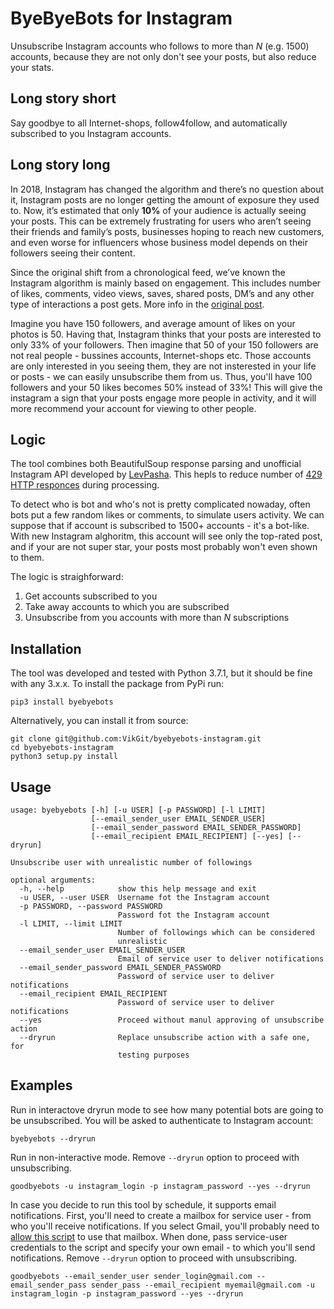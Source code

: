 # ByeByeBots for Instagram
Unsubscribe Instagram accounts who follows to more than _N_ (e.g. 1500) accounts, because they are not only don't see your posts, but also reduce your stats.

## Long story short
Say goodbye to all Internet-shops, follow4follow, and automatically subscribed to you Instagram accounts.

## Long story long
In 2018, Instagram has changed the algorithm and there’s no question about it, Instagram posts are no longer getting the amount of exposure they used to. Now, it’s estimated that only **10%** of your audience is actually seeing your posts.
This can be extremely frustrating for users who aren’t seeing their friends and family’s posts, businesses hoping to reach new customers, and even worse for influencers whose business model depends on their followers seeing their content.

Since the original shift from a chronological feed, we’ve known the Instagram algorithm is mainly based on engagement. This includes number of likes, comments, video views, saves, shared posts, DM’s and any other type of interactions a post gets. More info in the [original post](https://later.com/blog/how-instagram-algorithm-works/).

Imagine you have 150 followers, and average amount of likes on your photos is 50. Having that, Instagram thinks that your posts are interested to only 33% of your followers. Then imagine that 50 of your 150 followers are not real people - bussines accounts, Internet-shops etc. Those accounts are only interested in you seeing them, they are not insterested in your life or posts - we can easily unsubscribe them from us. Thus, you'll have 100 followers and your 50 likes becomes 50% instead of 33%! This will give the instagram a sign that your posts engage more people in activity, and it will more recommend your account for viewing to other people.

## Logic
The tool combines both BeautifulSoup response parsing and unofficial Instagram API developed by [LevPasha](https://github.com/LevPasha/Instagram-API-python). This hepls to reduce number of [429 HTTP responces](https://stackoverflow.com/questions/49606300/instagram-api-request-limit-max-200-only-2018-april) during processing.

To detect who is bot and who's not is pretty complicated nowaday, often bots put a few random likes or comments, to simulate users activity. We can suppose that if account is subscribed to 1500+ accounts - it's a bot-like. With new Instagram alghoritm, this account will see only the top-rated post, and if your are not super star, your posts most probably won't even shown to them. 

The logic is straighforward:
1. Get accounts subscribed to you
2. Take away accounts to which you are subscribed
3. Unsubscribe from you accounts with more than _N_ subscriptions

## Installation
The tool was developed and tested with Python 3.7.1, but it should be fine with any 3.x.x. 
To install the package from PyPi run:
```
pip3 install byebyebots
```

Alternatively, you can install it from source:
```
git clone git@github.com:VikGit/byebyebots-instagram.git
cd byebyebots-instagram
python3 setup.py install
```

## Usage
```
usage: byebyebots [-h] [-u USER] [-p PASSWORD] [-l LIMIT]
                  [--email_sender_user EMAIL_SENDER_USER]
                  [--email_sender_password EMAIL_SENDER_PASSWORD]
                  [--email_recipient EMAIL_RECIPIENT] [--yes] [--dryrun]

Unsubscribe user with unrealistic number of followings

optional arguments:
  -h, --help            show this help message and exit
  -u USER, --user USER  Username fot the Instagram account
  -p PASSWORD, --password PASSWORD
                        Password fot the Instagram account
  -l LIMIT, --limit LIMIT
                        Number of followings which can be considered
                        unrealistic
  --email_sender_user EMAIL_SENDER_USER
                        Email of service user to deliver notifications
  --email_sender_password EMAIL_SENDER_PASSWORD
                        Password of service user to deliver notifications
  --email_recipient EMAIL_RECIPIENT
                        Password of service user to deliver notifications
  --yes                 Proceed without manul approving of unsubscribe action
  --dryrun              Replace unsubscribe action with a safe one, for
                        testing purposes
```

## Examples
Run in interactove dryrun mode to see how many potential bots are going to be unsubscribed. You will be asked to authenticate to Instagram account:
```
byebyebots --dryrun
```

Run in non-interactive mode. Remove `--dryrun` option to proceed with unsubscribing. 
```
goodbyebots -u instagram_login -p instagram_password --yes --dryrun
```
In case you decide to run this tool by schedule, it supports email notifications. First, you'll need to create a mailbox for service user - from who you'll receive notifications. If you select Gmail, you'll probably need to [allow this script](https://support.google.com/accounts/answer/6010255) to use that mailbox. 
When done, pass service-user credentials to the script and specify your own email - to which you'll send notifications. Remove `--dryrun` option to proceed with unsubscribing.
```
goodbyebots --email_sender_user sender_login@gmail.com --email_sender_pass sender_pass --email_recipient myemail@gmail.com -u instagram_login -p instagram_password --yes --dryrun
```
